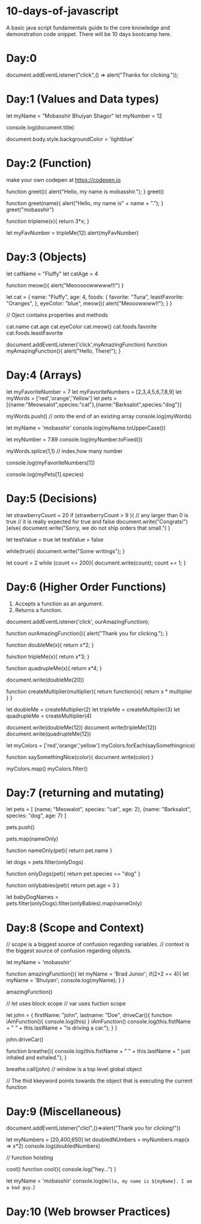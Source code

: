 # 10-days-of-javascript
A basic java script fundamentals guide to the core knowledge and demonstration code snippet. There will be 10 days bootcamp here.

Day:0
=======
document.addEventListener("click",() => alert("Thanks for clicking."));

Day:1 (Values and Data types)
=======

let myName = "Mobasshir Bhuiyan Shagor"
let myNumber = 12

console.log(document.title)

document.body.style.backgroundColor = 'lightblue'

Day:2 (Function)
=======

make your own codepen at https://codepen.io

function greet(){
  alert("Hello, my name is mobasshir.");
}
greet()

function greet(name){
  alert("Hello, my name is" + name + ".");
}
greet("mobasshir")

function tripleme(x){
  return 3*x;
}

let myFavNumber = tripleMe(12)
alert(myFavNumber)

Day:3 (Objects)
================

let catName = "Fluffy"
let catAge = 4

function meow(){
  alert("Meooooowwwww!!!")
}


let cat = {
  name: "Fluffy",
  age: 4,
  foods: {
    favorite: "Tuna",
    leastFavorite: "Oranges",
  },
  eyeColor: "blue",
  meow(){
  alert("Meooowwww!!");
  }
}

// Oject contains properties and methods

cat.name 
cat.age
cat.eyeColor
cat.meow()
cat.foods.favorite
cat.foods.leastFavorite

document.addEventListener('click',myAmazingFunction)
function myAmazingFunction(){
  alert("Hello, There!");
}

Day:4 (Arrays)
==============

let myFavoriteNumber = 7
let myFavoriteNumbers = [2,3,4,5,6,7,8,9]
let myWords = ['red','orange','Yellow']
let pets = [{name:"Meowsalot",species:"cat"},{name:"Barksalot",species:"dog"}]

myWords.push() // onto the end of an existing array
console.log(myWords)

let myName = 'mobasshir'
console.log(myName.toUpperCase())

let myNumber = 7.89
console.log(myNumber.toFixed())

myWords.splice(1,1) // index,how many number

console.log(myFavoriteNumbers[1])

console.log(myPets[1].species)

Day:5 (Decisions)
==================

let strawberryCount = 20
if (strawberryCount > 9 ){ // any larger than 0 is true // it is really expected for true and false
  document.write("Congrats!")
}else{
  document.write("Sorry, we do not ship orders that small.")
}

let testValue = true
let testValue = false 

while(true){
  document.write("Some writings");
}

let count = 2
while (count <= 200){
  document.write(count);
  count += 1;
}


Day:6 (Higher Order Functions)
===============================

1) Accepts a function as an argument.
2) Returns a function.

document.addEventListener('click', ourAmazingFunction);

function ourAmazingFunction(){
  alert("Thank you for clicking.");
}

function doubleMe(x){
  return x*2;
}

function tripleMe(x){
  return x*3;
}

function quadrupleMe(x){
  return x*4;
}

document.write(doubleMe(20))

function createMultiplier(multiplier){
  return function(x){
    return x * multiplier
  }
}

let doubleMe = createMultiplier(2)
let tripleMe = createMultiplier(3)
let quadrupleMe = createMultiplier(4)

document.write(doubleMe(12))
document.write(tripleMe(12))
document.write(quadrupleMe(12))

let myColors = ['red','orange','yellow']
myColors.forEach(saySomethingnice)

function saySomethingNice(color){
  document.write(color)
}

myColors.map()
myColors.filter()


Day:7 (returning and mutating)
=============================

let pets = [
{name; "Meowalot", species: "cat", age: 2},
{name: "Barksalot", species: "dog", age: 7}
]

pets.push()

pets.map(nameOnly)

function nameOnly(pet){
  return pet.name
}

let dogs = pets.filter(onlyDogs)

function onlyDogs(pet){
  return pet.species == "dog"
}

function onlybabies(pet){
  return pet.age < 3
}

let babyDogNames = pets.filter(onlyDogs).filter(onlyBabies).map(nameOnly)

Day:8 (Scope and Context)
============================

// scope is a biggest source of confusion regarding variables.
// context is the biggest source of confusion regarding objects.

let myName = 'mobasshir'

function amazingFunction(){
  let myName = 'Brad Junior';
  if(2+2 == 4){
    let myName = 'Bhuiyan';
    console.log(myName);
  }
}

amazingFunction()

// let uses block scope
// var uses fuction scope


let john = {
  firstName: "john",
  lastname: "Doe",
  driveCar(){
    function iAmFunction(){
      console.log(this)
    }
    iAmFunction()
    console.log(this.fistName + " " + this.lastName + "is driving a car.");
  }
}

john.driveCar()

function breathe(){
  console.log(this.fistName + " " + this.lastName + " just inhaled and exhaled.");
}

breathe.call(john)
// window is a top level global object

// The thid kkeyword points towards the object that is executing the current function

Day:9 (Miscellaneous)
=======================

document.addEventListener("clicl",()=>alert("Thank you for clicking!"))

let myNumbers = [20,400,650]
let doubledNUmbers = myNumbers.map(x => x*2)
console.log(doubledNumbers)

// function hoisting

cool()
function cool(){
  console.log("hey...")
}

let myName = 'mobasshir'
console.log(`Hello, my name is ${myName}. I am a bad guy.`)

Day:10 (Web browser Practices)
===============================
